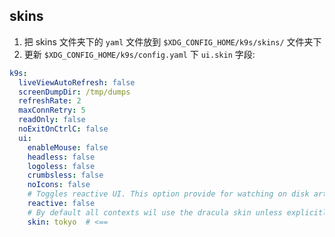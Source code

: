 ## skins
1. 把 skins 文件夹下的 `yaml` 文件放到 `$XDG_CONFIG_HOME/k9s/skins/` 文件夹下
2. 更新 `$XDG_CONFIG_HOME/k9s/config.yaml` 下 `ui.skin` 字段:
```yaml
k9s:
  liveViewAutoRefresh: false
  screenDumpDir: /tmp/dumps
  refreshRate: 2
  maxConnRetry: 5
  readOnly: false
  noExitOnCtrlC: false
  ui:
    enableMouse: false
    headless: false
    logoless: false
    crumbsless: false
    noIcons: false
    # Toggles reactive UI. This option provide for watching on disk artifacts changes and update the UI live  Defaults to false.
    reactive: false
    # By default all contexts wil use the dracula skin unless explicitly overridden in the context config file.
    skin: tokyo  # <==
```
